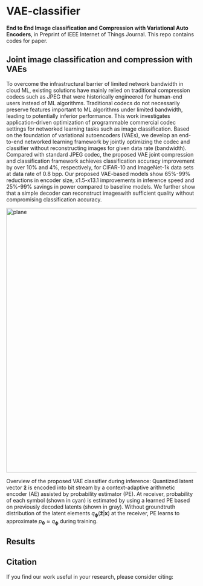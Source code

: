 # VAE-classifier
**End to End Image classification and Compression with Variational Auto Encoders**, in Preprint of IEEE Internet of Things Journal.
This repo contains codes for paper.

## Joint image classification and compression with VAEs
To overcome the infrastructural barrier of limited network 
bandwidth in cloud ML, existing solutions 
have mainly relied on traditional compression codecs such
as JPEG that were historically engineered for human-end users instead of ML algorithms. 
Traditional codecs do not necessarily preserve 
features important to ML algorithms
under limited bandwidth, leading to 
potentially inferior performance. This work investigates
application-driven optimization of programmable
commercial codec settings for
networked learning tasks such as image classification. 
Based on the foundation of variational autoencoders (VAEs), we 
develop an end-to-end networked 
learning framework by jointly optimizing 
the codec and classifier without 
reconstructing images for given data rate (bandwidth). Compared with standard JPEG codec, the proposed VAE joint compression and classification framework achieves classification accuracy improvement by over 10\% and 4\%, respectively, for CIFAR-10 and ImageNet-1k data sets
at data rate of 0.8 bpp. Our proposed VAE-based models show 65%-99% reductions in encoder size, x1.5-x13.1 improvements in inference speed and 25%-99% savings in power compared to baseline models. We further show that a simple decoder can reconstruct imageswith 
sufficient quality without compromising classification accuracy.

<p align="left">
  <img src="https://github.com/chamain/VAE-classifier/blob/master/imgs/fullModel.png" width="700" title="plane">
</p>

Overview of the proposed VAE classifier during inference:
Quantized latent vector $\mathbf{\hat z}$ is encoded into bit stream by a context-adaptive arithmetic encoder (AE) assisted by probability estimator (PE). At receiver, probability of each symbol (shown in cyan) is estimated by using a learned PE based on previously decoded latents (shown in gray). Without groundtruth distribution of the latent elements $q_{\boldsymbol{\phi}}(\mathbf{\hat z}|\boldsymbol{x})$ at the receiver, PE learns to approximate $p_{\boldsymbol{\theta}} \approx q_{\boldsymbol{\phi}}$ during training.

## Results

## Citation
If you find our work useful in your research, please consider citing:
```
```
